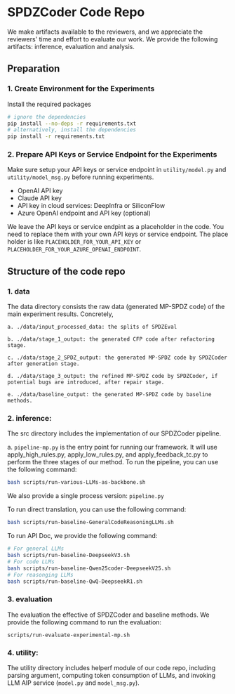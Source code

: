 # SPDZCoder Code Repo
We make artifacts available to the reviewers, and we appreciate the reviewers' time and effort to evaluate our work. We provide the following artifacts: inference, evaluation and analysis.

## Preparation
### 1. Create Environment for the Experiments

Install the required packages
```bash
# ignore the dependencies
pip install --no-deps -r requirements.txt
# alternatively, install the dependencies
pip install -r requirements.txt
```
### 2. Prepare API Keys or Service Endpoint for the Experiments
Make sure setup your API keys or service endpoint in `utility/model.py` and `utility/model_msg.py` before running experiments.
- OpenAI API key
- Claude API key
- API key in cloud services: DeepInfra or SiliconFlow
- Azure OpenAI endpoint and API key (optional)

We leave the API keys or service endpint as a placeholder in the code. You need to replace them with your own API keys or service endpoint. The place holder is like `PLACEHOLDER_FOR_YOUR_API_KEY` or `PLACEHOLDER_FOR_YOUR_AZURE_OPENAI_ENDPOINT`.

## Structure of the code repo
### 1. data
The data directory consists the raw data (generated MP-SPDZ code) of the main experiment results. Concretely,

    a. ./data/input_processed_data: the splits of SPDZEval
    
    b. ./data/stage_1_output: the generated CFP code after refactoring stage.

    c. ./data/stage_2_SPDZ_output: the generated MP-SPDZ code by SPDZCoder after generation stage.

    d. ./data/stage_3_output: the refined MP-SPDZ code by SPDZCoder, if potential bugs are introduced, after repair stage.

    e. ./data/baseline_output: the generated MP-SPDZ code by baseline methods.

### 2. inference:
The src directory includes the implementation of our SPDZCoder pipeline.
    
a. `pipeline-mp.py` is the entry point for running our framework. It will use apply_high_rules.py, apply_low_rules.py, and apply_feedback_tc.py to perform the three stages of our method. To run the pipeline, you can use the following command:
    
```bash
bash scripts/run-various-LLMs-as-backbone.sh
```

We also provide a single process version: `pipeline.py`

To run direct translation, you can use the following command:

```bash
bash scripts/run-baseline-GeneralCodeReasoningLLMs.sh
```

To run API Doc, we provide the following command:
```bash
# For general LLMs
bash scripts/run-baseline-DeepseekV3.sh
# For code LLMs
bash scripts/run-baseline-Qwen25coder-DeepseekV25.sh
# For reasonging LLMs
bash scripts/run-baseline-QwQ-DeepseekR1.sh
```

### 3. evaluation
The evaluation the effective of SPDZCoder and baseline methods. We provide the following command to run the evaluation:
```
scripts/run-evaluate-experimental-mp.sh
```


### 4. utility:
The utility directory includes helperf module of our code repo, including parsing argument, computing token consumption of LLMs, and invoking LLM AIP service (`model.py` and `model_msg.py`).
